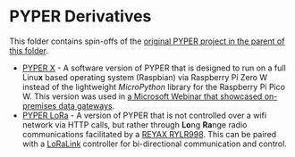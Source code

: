 # PYPER Derivatives
This folder contains spin-offs of the [original PYPER project in the parent of this folder](../readme.md).

- [PYPER X](./PYPER%20X/) - A software version of PYPER that is designed to run on a full Linu**x** based operating system (Raspbian) via Raspberry Pi Zero W instead of the lightweight *MicroPython* library for the Raspberry Pi Pico W. This version was used in [a Microsoft Webinar that showcased on-premises data gateways](https://livesend.microsoft.com/i/NqaQHb___OBsMA0RCWxxyKORdH8U0E3GeFCTm8ZcE4dghBNMkQBrm1R8x1HwXorqGVOE3rqt3Hsn2wAaPLUSSIGNvX2WPbeb3NF8QT0h7gBdrG4QKlxYhIiSi1tYfUGPhWmtvaqbi).
- [PYPER LoRa](./PYPER%20LoRa/) - A version of PYPER that is not controlled over a wifi network via HTTP calls, but rather through **Lo**ng **Ra**nge radio communications facilitated by a [REYAX RYLR998](https://reyax.com/products/RYLR998). This can be paired with a [LoRaLink](https://github.com/TimHanewich/LoRaLink) controller for bi-directional communication and control.